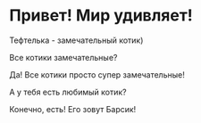 # Привет! Мир удивляет!

Тефтелька - замечательный котик)

Все котики замечательные?

Да! Все котики просто супер замечательные!

А у тебя есть любимый котик?

Конечно, есть! Его зовут Барсик!
